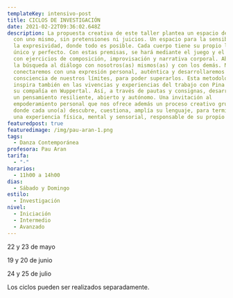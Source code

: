 ```yaml
---
templateKey: intensivo-post
title: CICLOS DE INVESTIGACIÓN
date: 2021-02-22T09:36:02.648Z
description: La propuesta creativa de este taller plantea un espacio de contacto
  con uno mismo, sin pretensiones ni juicios. Un espacio para la sensibilidad y
  la expresividad, donde todo es posible. Cada cuerpo tiene su propio lenguaje,
  único y perfecto. Con estas premisas, se hará mediante el juego y el placer,
  con ejercicios de composición, improvisación y narrativa corporal. Abriremos
  la búsqueda al diálogo con nosotros(as) mismos(as) y con los demás. Nos
  conectaremos con una expresión personal, auténtica y desarrollaremos una mayor
  consciencia de nuestros límites, para poder superarlos. Esta metodología se
  inspira también en las vivencias y experiencias del trabajo con Pina Bausch y
  su compañía en Wuppertal. Así, a través de pautas y consignas, desarrollaremos
  un pensamiento resiliente, abierto y autónomo. Una invitación al
  empoderamiento personal que nos ofrece además un proceso creativo grupal,
  donde cada uno(a) descubre, cuestiona, amplía su lenguaje, para terminar con
  una experiencia física, mental y sensorial, responsable de su propio viaje.
featuredpost: true
featuredimage: /img/pau-aran-1.png
tags:
  - Danza Contemporánea
profesora: Pau Aran
tarifa:
  - "-"
horarios:
  - 11h00 a 14h00
dias:
  - Sábado y Domingo
estilo:
  - Investigación
nivel:
  - Iniciación
  - Intermedio
  - Avanzado
---
```

22 y 23 de mayo

19 y 20 de junio

24 y 25 de julio

Los ciclos pueden ser realizados separadamente.